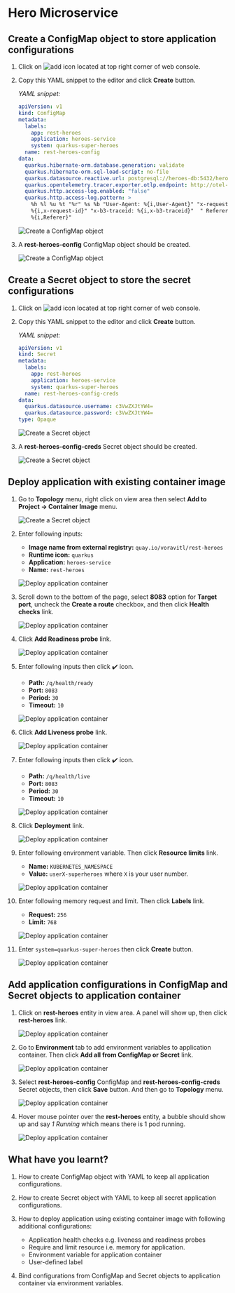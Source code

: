 # Hero Microservice

## Create a ConfigMap object to store application configurations

1. Click on ![add](image/add-icon.png) icon located at top right corner of web console.

2. Copy this YAML snippet to the editor and click **Create** button.

   _YAML snippet:_

   ```yaml
   apiVersion: v1
   kind: ConfigMap
   metadata:
     labels:
       app: rest-heroes
       application: heroes-service
       system: quarkus-super-heroes
     name: rest-heroes-config
   data:
     quarkus.hibernate-orm.database.generation: validate
     quarkus.hibernate-orm.sql-load-script: no-file
     quarkus.datasource.reactive.url: postgresql://heroes-db:5432/heroes_database
     quarkus.opentelemetry.tracer.exporter.otlp.endpoint: http://otel-collector:4317
     quarkus.http.access-log.enabled: "false"
     quarkus.http.access-log.pattern: >
       %h %l %u %t "%r" %s %b "User-Agent: %{i,User-Agent}" "x-request-id:
       %{i,x-request-id}" "x-b3-traceid: %{i,x-b3-traceid}"  " Referer:
       %{i,Referer}"
   ```

   ![Create a ConfigMap object](image/hero-microservice-deployment/deploy-1.png)

3. A **rest-heroes-config** ConfigMap object should be created.

   ![Create a ConfigMap object](image/hero-microservice-deployment/deploy-3.png)

## Create a Secret object to store the secret configurations

1. Click on ![add](image/add-icon.png) icon located at top right corner of web console.

2. Copy this YAML snippet to the editor and click **Create** button.

   _YAML snippet:_

   ```yaml
   apiVersion: v1
   kind: Secret
   metadata:
     labels:
       app: rest-heroes
       application: heroes-service
       system: quarkus-super-heroes
     name: rest-heroes-config-creds
   data:
     quarkus.datasource.username: c3VwZXJtYW4=
     quarkus.datasource.password: c3VwZXJtYW4=
   type: Opaque
   ```

   ![Create a Secret object](image/hero-microservice-deployment/deploy-4.png)

3. A **rest-heroes-config-creds** Secret object should be created.

   ![Create a Secret object](image/hero-microservice-deployment/deploy-5.png)

## Deploy application with existing container image

1. Go to **Topology** menu, right click on view area then select **Add to Project -> Container Image** menu.

   ![Create a Secret object](image/hero-microservice-deployment/deploy-6.png)

2. Enter following inputs:

   - **Image name from external registry:** `quay.io/voravitl/rest-heroes`
   - **Runtime icon:** `quarkus`
   - **Application:** `heroes-service`
   - **Name:** `rest-heroes`

   ![Deploy application container](image/hero-microservice-deployment/deploy-7.png)

3. Scroll down to the bottom of the page, select **8083** option for **Target port**, uncheck the **Create a route** checkbox, and then click **Health checks** link.

   ![Deploy application container](image/hero-microservice-deployment/deploy-8.png)

4. Click **Add Readiness probe** link.

   ![Deploy application container](image/hero-microservice-deployment/deploy-9.png)

5. Enter following inputs then click :heavy_check_mark: icon.

   - **Path:** `/q/health/ready`
   - **Port:** `8083`
   - **Period:** `30`
   - **Timeout:** `10`

   ![Deploy application container](image/hero-microservice-deployment/deploy-10.png)

6. Click **Add Liveness probe** link.

   ![Deploy application container](image/hero-microservice-deployment/deploy-11.png)

7. Enter following inputs then click :heavy_check_mark: icon.

   - **Path:** `/q/health/live`
   - **Port:** `8083`
   - **Period:** `30`
   - **Timeout:** `10`

   ![Deploy application container](image/hero-microservice-deployment/deploy-12.png)

8. Click **Deployment** link.

   ![Deploy application container](image/hero-microservice-deployment/deploy-13.png)

9. Enter following environment variable. Then click **Resource limits** link.

   - **Name:** `KUBERNETES_NAMESPACE`
   - **Value:** `userX-superheroes` where `X` is your user number.

   ![Deploy application container](image/hero-microservice-deployment/deploy-14.png)

10. Enter following memory request and limit. Then click **Labels** link.

    - **Request:** `256`
    - **Limit:** `768`

    ![Deploy application container](image/hero-microservice-deployment/deploy-15.png)

11. Enter `system=quarkus-super-heroes` then click **Create** button.

    ![Deploy application container](image/hero-microservice-deployment/deploy-16.png)

## Add application configurations in ConfigMap and Secret objects to application container

1. Click on **rest-heroes** entity in view area. A panel will show up, then click **rest-heroes** link.

   ![Deploy application container](image/hero-microservice-deployment/deploy-17.png)

2. Go to **Environment** tab to add environment variables to application container. Then click **Add all from ConfigMap or Secret** link.

   ![Deploy application container](image/hero-microservice-deployment/deploy-18.png)

3. Select **rest-heroes-config** ConfigMap and **rest-heroes-config-creds** Secret objects, then click **Save** button. And then go to **Topology** menu.

   ![Deploy application container](image/hero-microservice-deployment/deploy-20.png)

4. Hover mouse pointer over the **rest-heroes** entity, a bubble should show up and say _1 Running_ which means there is 1 pod running.

   ![Deploy application container](image/hero-microservice-deployment/deploy-21.png)

## What have you learnt?

1. How to create ConfigMap object with YAML to keep all application configurations.

2. How to create Secret object with YAML to keep all secret application configurations.

3. How to deploy application using existing container image with following additional configurations:

   - Application health checks e.g. liveness and readiness probes
   - Require and limit resource i.e. memory for application.
   - Environment variable for application container
   - User-defined label

4. Bind configurations from ConfigMap and Secret objects to application container via environment variables.
